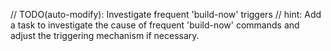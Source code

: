 // TODO(auto-modify): Investigate frequent 'build-now' triggers
// hint: Add a task to investigate the cause of frequent 'build-now' commands and adjust the triggering mechanism if necessary.
